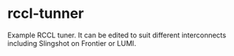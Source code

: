 # rccl-tunner
Example RCCL tuner. It can be edited to suit different interconnects including Slingshot on Frontier or LUMI.
